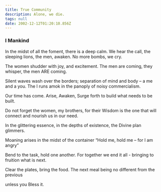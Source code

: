 ```yaml
---
title: True Community
description: Alone, we die.
tags: null
date: 2002-12-12T01:20:10.856Z
---
```


<div class="poem">

<h3> I Mankind</h3>

In the midst of all the foment,
there is a deep calm.
We hear the call,
the sleeping lions, the men,
awaken.
No more bombs, we cry.

The women shudder with joy,
and excitement. The men
are coming, they whisper,
the men ARE coming.

Silent waves wash over the
borders; separation of
mind and body – a me and a
you. The I runs amok
in the panoply of noisy commercialism.

Our time has come.
Arise, Awaken, Surge forth to
build what needs to be built.

Do not forget the
women, my brothers,
for their Wisdom is the one
that will connect and nourish
us in our need.

In the glittering essence, in the
depths of existence, the Divine
plan glimmers.

Moaning arises in the midst
of the container “Hold me, hold
me – for I am angry”

Bend to the task, hold one
another. For together we
end it all - bringing to
fruition what is next.

Clear the plates, bring the food.
The next meal being no
different from the previous

unless you Bless it.

</div>
